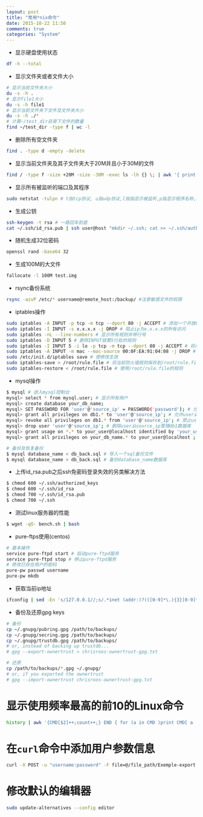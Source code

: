 ```yaml
---
layout: post
title: "常用*nix命令"
date: 2015-10-22 11:50
comments: true
categories: "System"
---
```

* 显示硬盘使用状态
``` bash
df -h --total
```
* 显示文件夹或者文件大小
``` bash
# 显示当前文件夹大小
du -s -h .
# 显示file1大小
du -s -h file1
# 显示当前文件夹下文件及文件夹大小
du -s -h ./*
# 计算~/test_dir目录下文件的数量
find ~/test_dir -type f | wc -l
```
* 删除所有空文件夹
``` bash
find . -type d -empty -delete
```
* 显示当前文件夹及其子文件夹大于20M并且小于30M的文件
``` bash
find / -type f -size +20M -size -30M -exec ls -lh {} \; | awk '{ print $9 ": " $5 }'
```
* 显示所有被监听的端口及其程序
``` bash
sudo netstat -tulpn # t指tcp协议, u指udp协议,l指指显示被监听,p指显示程序名称,n指以ip地址+端口显示地址而不是以字符显示
```
* 生成公钥
``` bash
ssh-keygen -t rsa # 一路回车到底
cat ~/.ssh/id_rsa.pub | ssh user@host "mkdir ~/.ssh; cat >> ~/.ssh/authorized_keys"
```
* 随机生成32位密码
``` bash
openssl rand -base64 32
```
* 生成100M的大文件
``` bash
fallocate -l 100M test.img
```
* rsync备份系统

``` bash
rsync -azvP /etc/* username@remote_host:/backup/ #注意敏感文件的权限
```

* iptables操作
``` bash
sudo iptables -A INPUT -p tcp -m tcp --dport 80 -j ACCEPT # 添加一个开放80端口的规则
sudo iptables -I INPUT -s x.x.x.x -j DROP # 阻止ip为x.x.x.x的所有访问
sudo iptables -nL --line-numbers # 显示所有规则并带行号
sudo iptables -D INPUT 5 # 删除INPUT链第5行处的规则
sudo iptables -I INPUT 5 -i lo -p tcp -m tcp --dport 80 -j ACCEPT # 将开放80端口的规则插入到第5行
sudo iptables -A INPUT -m mac --mac-source 00:0F:EA:91:04:08 -j DROP # 阻止MAC地址为00:0F:EA:91:04:08的所有访问
sudo /etc/init.d/iptables save # 使修改生效
sudo iptables-save > /root/rule.file # 将当前防火墙规则保存到/root/rule.file
sudo iptables-restore < /root/rule.file # 使用/root/rule.file的规则
```
* mysql操作
``` bash
$ mysql # 进入mysql控制台
mysql> select * from mysql.user; # 显示所有用户
mysql> create database your_db_name;
mysql> SET PASSWORD FOR 'user'@'source_ip' = PASSWORD('password'); # 允许user从source_ip远程登录mysql
mysql> grant all privileges on db1.* to 'user'@'source_ip'; # 允许user从source_ip管理db1数据库
mysql> revoke all privileges on db1.* from 'user'@'source_ip'; # 禁止user从source_ip管理db1数据库
mysql> drop user 'user'@'source_ip'; # 删除user从source_ip管理db1数据库
mysql> grant usage on *.* to your_user@localhost identified by 'your_user_password'; # 创建新用户
mysql> grant all privileges on your_db_name.* to your_user@localhost ; 设置database的所有者

# 备份及恢复备份
$ mysql database_name < db_back.sql # 导入一个sql备份文件
$ mysql database_name > db_back.sql # 备份database_name数据库
```
* 上传id_rsa.pub之后ssh免密码登录失效的另类解决方法
``` bash
$ chmod 600 ~/.ssh/authorized_keys
$ chmod 600 ~/.ssh/id_rsa
$ chmod 700 ~/.ssh/id_rsa.pub
$ chmod 700 ~/.ssh
```
* 测试linux服务器的性能
``` bash
$ wget -qO- bench.sh | bash
```

* pure-ftps使用(centos)

``` bash
# 基本操作
service pure-ftpd start # 启动pure-ftpd服务
service pure-ftpd stop # 停止pure-ftpd服务
# 修改已存在用户的密码
pure-pw passwd username
pure-pw mkdb
```

* 获取当前ip地址
``` bash
ifconfig | sed -En 's/127.0.0.1//;s/.*inet (addr:)?(([0-9]*\.){3}[0-9]*).*/\2/p'
```

* 备份及还原gpg keys
``` sh
# 备份
cp ~/.gnupg/pubring.gpg /path/to/backups/
cp ~/.gnupg/secring.gpg /path/to/backups/
cp ~/.gnupg/trustdb.gpg /path/to/backups/
# or, instead of backing up trustdb...
# gpg --export-ownertrust > chrisroos-ownertrust-gpg.txt

# 还原
cp /path/to/backups/*.gpg ~/.gnupg/
# or, if you exported the ownertrust
# gpg --import-ownertrust chrisroos-ownertrust-gpg.txt
```

# 显示使用频率最高的前10的Linux命令

``` sh
history | awk '{CMD[$2]++;count++;} END { for (a in CMD )print CMD[ a  ]" " CMD[ a  ]/count*100 "% " a  }' | grep -v "./" | column -c3 -s " " -t |sort -nr | nl | head -n10 
```

# 在`curl`命令中添加用户参数信息

``` sh
curl -X POST -u "username:password" -F file=@/file_path/Exemple-export.xml http://localhost:3000/upload
```

# 修改默认的编辑器

``` sh
sudo update-alternatives --config editor
```
